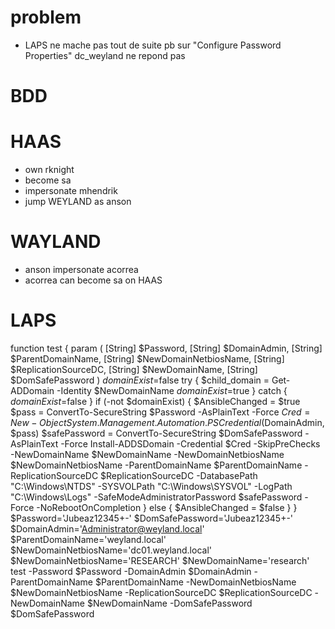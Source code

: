 # problem
* LAPS ne mache pas tout de suite pb sur "Configure Password Properties" dc_weyland ne repond pas




# BDD

# HAAS
- own rknight
- become sa
- impersonate mhendrik
- jump WEYLAND as anson
# WAYLAND
- anson impersonate acorrea
- acorrea can become sa on HAAS

# LAPS





function test {
     param (
          [String]
          $Password,
          [String]
          $DomainAdmin,
          [String]
          $ParentDomainName,
          [String]
          $NewDomainNetbiosName,
          [String]
          $ReplicationSourceDC,
          [String]
          $NewDomainName,
          [String]
          $DomSafePassword
      )
      $domainExist=$false
      try {
          $child_domain = Get-ADDomain -Identity $NewDomainName
          $domainExist=$true
      } catch {
          $domainExist=$false
      }
      if (-not $domainExist) {
        $AnsibleChanged = $true
        $pass = ConvertTo-SecureString $Password -AsPlainText -Force
        $Cred = New-Object System.Management.Automation.PSCredential ($DomainAdmin, $pass)
        $safePassword = ConvertTo-SecureString $DomSafePassword -AsPlainText -Force
        Install-ADDSDomain -Credential $Cred -SkipPreChecks -NewDomainName $NewDomainName -NewDomainNetbiosName $NewDomainNetbiosName -ParentDomainName $ParentDomainName -ReplicationSourceDC $ReplicationSourceDC -DatabasePath "C:\Windows\NTDS" -SYSVOLPath "C:\Windows\SYSVOL" -LogPath "C:\Windows\Logs" -SafeModeAdministratorPassword $safePassword -Force -NoRebootOnCompletion
      } else {
        $AnsibleChanged = $false
      }
}
$Password='Jubeaz12345+-'
$DomSafePassword='Jubeaz12345+-'
$DomainAdmin='Administrator@weyland.local'
$ParentDomainName='weyland.local'
$NewDomainNetbiosName='dc01.weyland.local'
$NewDomainNetbiosName='RESEARCH'
$NewDomainName='research'
test -Password $Password -DomainAdmin $DomainAdmin -ParentDomainName $ParentDomainName -NewDomainNetbiosName $NewDomainNetbiosName -ReplicationSourceDC $ReplicationSourceDC -NewDomainName $NewDomainName -DomSafePassword $DomSafePassword
